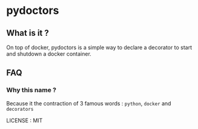 pydoctors
=========

## What is it ?

On top of docker, pydoctors is a simple way to declare a decorator to start and shutdown a docker container.

## FAQ

### Why this name ?

Because it the contraction of 3 famous words : `python`, `docker` and `decorators`

LICENSE : MIT
